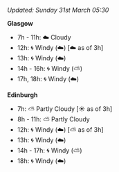 *Updated: Sunday 31st March 05:30*

**Glasgow**

* 7h - 11h: :cloud: Cloudy
* 12h: :cyclone: Windy (:cloud:) [:cloud: as of 3h]
* 13h: :cyclone: Windy (:cloud:)
* 14h - 16h: :cyclone: Windy (:partly_sunny:)
* 17h, 18h: :cyclone: Windy (:cloud:)

**Edinburgh**

* 7h: :partly_sunny: Partly Cloudy [:sunny: as of 3h]
* 8h - 11h: :partly_sunny: Partly Cloudy
* 12h: :cyclone: Windy (:cloud:) [:partly_sunny: as of 3h]
* 13h: :cyclone: Windy (:cloud:)
* 14h - 17h: :cyclone: Windy (:partly_sunny:)
* 18h: :cyclone: Windy (:cloud:)
